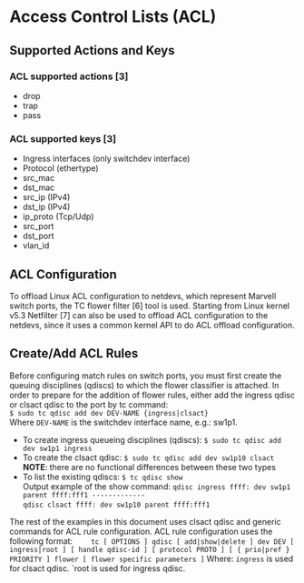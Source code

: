 # Access Control Lists (ACL) 
## Supported Actions and Keys
### ACL supported actions [3]
* drop
* trap
* pass
### ACL supported keys [3]
* Ingress interfaces (only switchdev interface)
* Protocol (ethertype)
* src_mac
* dst_mac
* src_ip (IPv4)
* dst_ip (IPv4)
* ip_proto (Tcp/Udp)
* src_port
* dst_port
* vlan_id

## ACL Configuration  
To offload Linux ACL configuration to netdevs, which represent Marvell switch ports, the TC flower filter [6] tool is used. Starting from Linux kernel v5.3  Netfilter [7] can also be used to offload ACL configuration to the netdevs, since it uses a common kernel API to do ACL offload configuration.  

## Create/Add ACL Rules  
Before configuring match rules on switch ports, you must first create the queuing disciplines (qdiscs) to which the flower classifier is attached. In order to prepare for the addition of flower rules, either add the ingress qdisc or clsact qdisc to the port by tc command:  
`$ sudo tc qdisc add dev DEV-NAME {ingress|clsact}`  
Where `DEV-NAME` is the switchdev interface name, e.g.: sw1p1.  

* To create ingress queueing disciplines (qdiscs):
`$ sudo tc qdisc add dev sw1p1 ingress`  
* To create the clsact qdisc:
`$ sudo tc qdisc add dev sw1p10 clsact`  
**NOTE**: there are no functional differences between these two types
* To list the existing qdiscs:
`$ tc qdisc show`  
Output example of the show command:
`qdisc ingress ffff: dev sw1p1 parent ffff:fff1 -------------`  
`qdisc clsact ffff: dev sw1p10 parent ffff:fff1` 

The rest of the examples in this document uses clsact qdisc and generic commands for ACL rule configuration. 
ACL rule configuration uses the following format:
`    tc [ OPTIONS ] qdisc [ add|show|delete ] dev DEV [ ingress|root ] [ handle qdisc-id ] [ protocol PROTO ] [ { prio|pref } PRIORITY ] flower [ flower specific parameters ]`
Where:
    `ingress`  is used for clsact qdisc.
    `root  is used for ingress qdisc.
